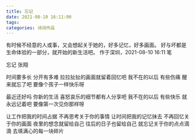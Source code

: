 ```yaml
---
title: 忘记
date: 2021-08-10 16:11:00
tags:
categories: 诗词作品
---
```


有时候不经意的人或事，又会想起关于她的，好多记忆，好多画面。
好与坏都是生命体验的一部分，就开始的新生活吧。
作于深圳，2021-08-10 16:11 笔

<!-- more -->

<p class="poem">
忘记
张翔

时间要多长
分开有多难
拉拉扯扯的画面就留着回忆吧
我不在的以后
有些伤痛  醒来就忘了吧
要像个孩子一样快乐呀

最近还好吗
你新的生活
喜怒哀乐的细节都有人分享吧
我不在的以后
有些快乐  就永远记着吧
要像第一次见你那样呀

让工作把我的时间占据
不再思考关于你的事情
让时间把我的记忆抹去
不再回忆关于你的画面
夜里的想念就留给自己
往后的日子也留给自己
就忘记关于你的点点滴滴
去填满心的每一块碎片
</p>
